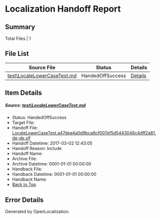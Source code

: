 # <a name='report-top'></a> Localization Handoff Report

## Summary
 Total Files | 1

## File List
 Source File | Status | Details 
 ----------- | ------ | ------- 
 [test\LocaleLowerCaseTest.md](https://github.com/OpenLocalizationTestOrg/LocaleLowerCaseTest/blob/43005fad50282e1d7eb2b234e05d7f949ed92bcf/test/LocaleLowerCaseTest.md) | HandedOffSuccess | [Details](#7001907bc5caf0f276805ecbd626792702c563ea1)

## Item Details
##### <a name='7001907bc5caf0f276805ecbd626792702c563ea1'></a> Source: [test\LocaleLowerCaseTest.md](https://github.com/OpenLocalizationTestOrg/LocaleLowerCaseTest/blob/43005fad50282e1d7eb2b234e05d7f949ed92bcf/test/LocaleLowerCaseTest.md)
* Status: HandedOffSuccess
* Target File: 
* Handoff File: [LocaleLowerCaseTest.a47dea4a0d9bca8cf007ef5d5443046c4dff2a81.de-de.xlf](https://github.com/OpenLocalizationTestOrg/LocaleLowerCaseTest.handoff/blob/7166f8a331e6fffed5f91d774e2942b339644c9b/ol-handoff/OpenLocalizationTestOrg/LocaleLowerCaseTest.de-DE/master/LocaleLowerCaseTest.a47dea4a0d9bca8cf007ef5d5443046c4dff2a81.de-de.xlf)
* Handoff Datetime: 2017-03-02 12:43:05
* Handoff Reason: Include
* Handoff Name: 
* Archive File: 
* Archive Datetime: 0001-01-01 00:00:00
* Handback File: 
* Handback Datetime: 0001-01-01 00:00:00
* Handback Name: 
* [Back to Top](#report-top)


## Error Details

Generated by OpenLocalization.
